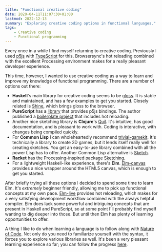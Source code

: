 ```yaml
---
title: "Functional creative coding"
date: 2020-04-11T11:07:30+01:00
lastmod: 2022-12-13
summary: "Exploring creative coding options in functional languages."
tags:
    - Creative coding
    - Functional programming
---
```


Every once in a while I find myself returning to creative coding. Previously I
used [p5js] with [TypeScript] for this. Browsersync's hot reloading combined
with the excellent Processing environment makes for a really pleasant developer
experience.

This time, however, I wanted to use creative coding as a way to learn and
improve my knowledge of functional programming. There are a number of options
out there:

- **Haskell**'s main library for creative coding seems to be [gloss]. It is
  stable and maintained, and has a few examples to get you started. Closely
  related is [Shine], which brings gloss to the browser.
- **PureScript** has a [library][purescript-p5] that provides p5js bindings. The
  author published a [boilerplate project][purescript-p5-starter] that includes
  hot reloading.
- Another nice sketching library is **Clojure**'s [Quil]. It's intuitive, has
  good documentation, and is pleasant to work with. Coding is interactive, with
  changes being compiled quickly.
- For **Common Lisp** I can wholeheartedly recommend [trivial-gamekit]. It's
  technically a library to create 2D games, but it lends itself really well for
  creating sketches. You get an easy-to-use library combined with all the power
  Lisp has to offer. Another Common Lisp alternative is
  [Sketch](https://github.com/vydd/sketch).
- **Racket** has the Processing-inspired package
  [Sketching](https://github.com/soegaard/sketching/).
- For a lightweight Haskell-like experience, there's **Elm**. [Elm-canvas]
  provides a nice wrapper around the HTML5 canvas, which is enough to get you
  started.

After briefly trying all these options I decided to spend some time to learn
Elm. It's *extremely* beginner friendly, allowing me to pick up functional
concepts at my own pace. [Elm-live] provides hot reloading, which makes for a
very satisfying development workflow combined with the always helpful compiler.
Elm does lack some powerful and intriguing concepts that are present in Haskell
and PureScript, so at some point I'll probably find myself wanting to dig deeper
into those. But until then Elm has plenty of learning opportunities to offer.

A thing I like to do when learning a language is to follow along with [Nature of
Code][nature-of-code]. Not only do you need to familiarize yourself with the
syntax, it forces you to explore various libraries as well. It's been a very
pleasant learning experience so far; you can follow the progress
[here][noc-elm].


[p5js]: https://p5js.org/
[TypeScript]: https://github.com/Gaweph/p5-typescript-starter
[gloss]: http://gloss.ouroborus.net/
[Shine]: https://github.com/fgaz/shine
[purescript-p5]: https://github.com/derektmueller/purescript-p5
[purescript-p5-starter]: https://github.com/derektmueller/purescript-p5-boilerplate
[quil]: http://www.quil.info/
[trivial-gamekit]: https://github.com/borodust/trivial-gamekit
[Elm-canvas]: https://package.elm-lang.org/packages/joakin/elm-canvas/latest/
[elm-live]: https://github.com/wking-io/elm-live
[nature-of-code]: https://natureofcode.com/
[noc-elm]: https://www.github.com/mark-gerarts/nature-of-code-elm
